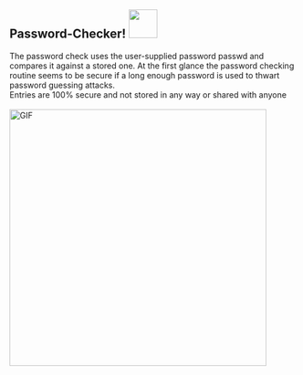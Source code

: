 <h2> Password-Checker! <img src="https://media.giphy.com/media/12oufCB0MyZ1Go/giphy.gif" width="50"></h2>
The password check uses the user-supplied password passwd and compares it against a stored one. At the first glance the password checking routine seems to be secure if a long enough password is used to thwart password guessing attacks.
<br>Entries are 100% secure and not stored in any way or shared with anyone<br><br>
<img hight="320" width="450" alt="GIF" src="https://c.tenor.com/cu7EJBpK6rQAAAAC/luffy-smiling.gif">
